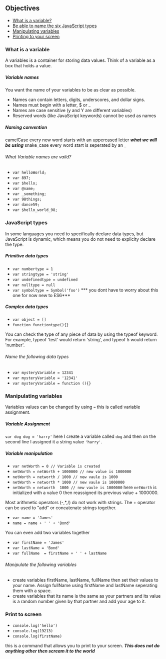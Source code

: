 ## Objectives
* [What is a variable?](#what-is-a-variable)
* [Be able to name the six JavaScript types](#javascript-types)
* [Manipulating variables](#manipulating-variables)
* [Printing to your screen](#print-to-screen)

### What is a variable
A variables is a container for storing data values. Think of a variable as a box that holds a value.

##### Variable names

You want the name of your variables to be as clear as possible.

* Names can contain letters, digits, underscores, and dollar signs.
* Names must begin with a letter, $ or _
* Names are case sensitive (y and Y are different variables)
* Reserved words (like JavaScript keywords) cannot be used as names

##### Naming convention
 camelCase every new word starts with an uppercased letter ***what we will be using***
 snake_case every word start is seperated by an _

###### What Variable names are vaild?
* `var helloWorld;`
* `var 897;`
* `var $hello;`
* `var @name;`
* `var _something;`
* `var 98things;`
* `var dance59;`
* `var $hello_world_98;`

### JavaScript types
In some languages you need to specifically declare data types, but JavaScript is dynamic, which means you do not need to explicity declare the type.

##### Primitive data types
* `var numbertype = 1`
* `var stringtype = 'string'`
* `var undefinedtype = undefined`
* `var nulltype = null`
* `var symboltype = Symbol('foo')` *** you dont have to worry about this one for now new to ES6***

##### Complex data types
* `var object = []`
* `function functiontype(){}`

You can check the type of any piece of data by using the typeof keyword. For example, typeof 'test' would return 'string', and typeof 5 would return 'number'.

###### Name the following data types
* `var mysteryVariable = 12341`
* `var mysteryVariable = '12341'`
* `var mysteryVariable = function (){}`

### Manipulating variables
Variables values can be changed by using `=` this is called variable assignment.

##### Variable Assignment
`
var dog
dog = 'harry'
`
here I create a variable called `dog` and then on the second line I assigned it a string value `'harry'`.

##### Variable manipulation
* `var netWorth = 0 // Variable is created `
* `netWorth = netWorth + 1000000 // new value is 1000000`
* `netWorth = networth / 1000 // new vaule is 1000`
* `netWorth = networth * 1000 // new vaule is 1000000`
* `netWorth = networth  1000 // new vaule is 1000000`
here `netWorth` is initialized with a value 0 then reassigned its previous value + 1000000.

Most arithmetic operators (-,*,/) do not work with strings. The + operator can be used to "add" or concatenate strings together.

* `var name = 'James'`
* `name = name + ' ' + 'Bond'`

You can even add two variables together

* `var firstName = 'James'`
* `var lastName = 'Bond'`
* `var fullName  = firstName + ' ' + lastName`

###### Manipulate the following variables

* create variables firstName, lastName, fullName then set their values to your name. Assign fullName using firstName and lastName seperating them with a space.
* create variables that its name is the same as your partners and its value is a random number given by that partner and add your age to it.

### Print to screen

* `console.log('hello')`
* `console.log(19213)`
* `console.log(firstName)`

this is a command that allows you to print to your screen. ***This does not do anything other then scream it to the world***


